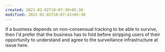 ```yaml
---
created: 2021-02-02T10:07:39+05:30
modified: 2021-02-02T10:07:41+05:30
---
```


if a business depends on non-consensual tracking to be able to survive, then I'd prefer that the business has to fold before stripping users of their opportunity to understand and agree to the surveillance infrastructure at issue here.